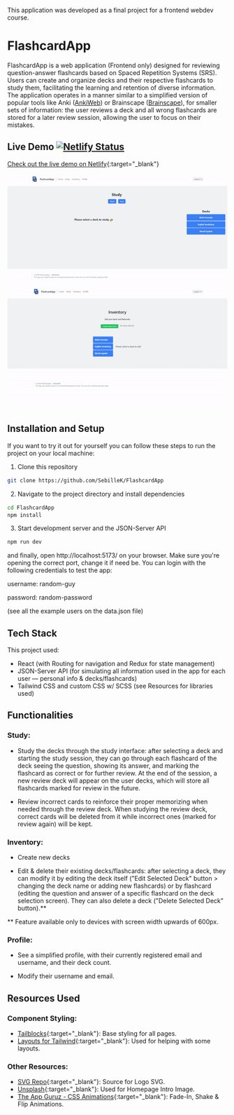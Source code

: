 This application was developed as a final project for a frontend webdev course.

# FlashcardApp

FlashcardApp is a web application (Frontend only) designed for reviewing question-answer flashcards based on Spaced Repetition Systems (SRS). Users can create and organize decks and their respective flashcards to study them, facilitating the learning and retention of diverse information. The application operates in a manner similar to a simplified version of popular tools like Anki ([AnkiWeb](https://apps.ankiweb.net/)) or Brainscape ([Brainscape](https://www.brainscape.com/)), for smaller sets of information: the user reviews a deck and all wrong flashcards are stored for a later review session, allowing the user to focus on their mistakes.

## Live Demo [![Netlify Status](https://api.netlify.com/api/v1/badges/f2a11a5f-ef09-482e-bef4-21e07896ad8b/deploy-status)](https://app.netlify.com/sites/sebillekflashcards/deploys)

[Check out the live demo on Netlify](https://sebillekflashcards.netlify.app/){:target="_blank"}


![Study](demo/demo1.gif)
![Inventory](demo/demo2.gif)


## Installation and Setup

If you want to try it out for yourself you can follow these steps to run the project on your local machine:

1. Clone this repository

```bash
git clone https://github.com/SebilleK/FlashcardApp
```

2. Navigate to the project directory and install dependencies

```bash
cd FlashcardApp
npm install
```

3. Start development server and the JSON-Server API

```bash
npm run dev
```

and finally, open http://localhost:5173/ on your browser. Make sure you're opening the correct port, change it if need be.
You can login with the following credentials to test the app:

username: random-guy

password: random-password

(see all the example users on the data.json file)

## Tech Stack

This project used:

- React (with Routing for navigation and Redux for state management)
- JSON-Server API (for simulating all information used in the app for each user — personal info & decks/flashcards)
- Tailwind CSS and custom CSS w/ SCSS (see Resources for libraries used)

## Functionalities

### Study:

- Study the decks through the study interface: after selecting a deck and starting the study session, they can go through each flashcard of the deck seeing the question, showing its answer, and marking the flashcard as correct or for further review. At the end of the session, a new review deck will appear on the user decks, which will store all flashcards marked for review in the future.

- Review incorrect cards to reinforce their proper memorizing when needed through the review deck. When studying the review deck, correct cards will be deleted from it while incorrect ones (marked for review again) will be kept.

### Inventory:

- Create new decks

- Edit & delete their existing decks/flashcards: after selecting a deck, they can modify it by editing the deck itself ("Edit Selected Deck" button > changing the deck name or adding new flashcards) or by flashcard (editing the question and answer of a specific flashcard on the deck selection screen). They can also delete a deck ("Delete Selected Deck" button).\*\*

\*\* Feature available only to devices with screen width upwards of 600px.

### Profile:

- See a simplified profile, with their currently registered email and username, and their deck count.

- Modify their username and email.

## Resources Used

### Component Styling:

- [Tailblocks](https://tailblocks.cc/){:target="_blank"}: Base styling for all pages.
- [Layouts for Tailwind](https://layoutsfortailwind.lalokalabs.dev/){:target="_blank"}: Used for helping with some layouts.

### Other Resources:

- [SVG Repo](https://www.svgrepo.com/){:target="_blank"}: Source for Logo SVG.
- [Unsplash](https://unsplash.com/){:target="_blank"}: Used for Homepage Intro Image.
- [The App Guruz - CSS Animations](https://www.theappguruz.com/tag-tools/web/CSSAnimations/){:target="_blank"}: Fade-In, Shake & Flip Animations.
